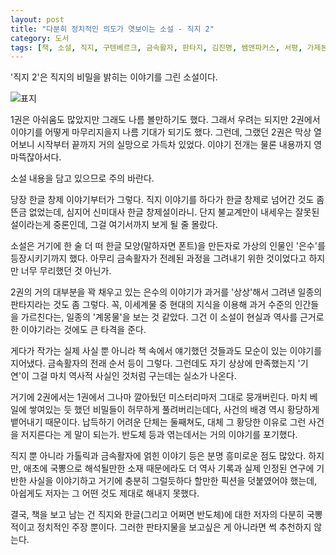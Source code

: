 ```yaml
---
layout: post
title: "다분히 정치적인 의도가 엿보이는 소설 - 직지 2"
category: 도서
tags: [책, 소설, 직지, 구텐베르크, 금속활자, 판타지, 김진명, 쌤앤파커스, 서평, 가제본, 까는리뷰]
---
```


'직지 2'은
직지의 비밀을 밝히는 이야기를 그린 소설이다.

![표지](https://lh3.googleusercontent.com/Qup8gS2m8EXjzTfzXSmj2knTzXz2BEAquYNpTypeCdMJ_zM6NcK0WDngbPRUPAmqbNFzJlfcGBvpmQ=s480)

1권은 아쉬움도 많았지만 그래도 나름 볼만하기도 했다.
그래서 우려는 되지만 2권에서 이야기를 어떻게 마무리지을지 나름 기대가 되기도 했다.
그런데, 그랬던 2권은 막상 열어보니 시작부터 끝까지 거의 실망으로 가득차 있었다.
이야기 전개는 물론 내용까지 영 마뜩잖아서다.



<div class="im im-warning">
소설 내용을 담고 있으므로 주의 바란다.
</div>



당장 한글 창제 이야기부터가 그렇다.
직지 이야기를 하다가 한글 창제로 넘어간 것도 좀 뜬금 없었는데,
심지어 신미대사 한글 창제설이라니.
단지 불교계만이 내세우는 잘못된 설이라는게 중론인데,
그걸 여기서까지 보게 될 줄 몰랐다.

소설은 거기에 한 술 더 떠
한글 모양(말하자면 폰트)을 만든자로
가상의 인물인 '은수'를 등장시키기까지 했다.
아무리 금속활자가 전례된 과정을 그려내기 위한 것이었다고 하지만
너무 무리했던 것 아닌가.

2권의 거의 대부분을 꽉 채우고 있는 은수의 이야기가
과거를 '상상'해서 그려낸 일종의 판타지라는 것도 좀 그렇다.
꼭, 이세계물 중 현대의 지식을 이용해 과거 수준의 인간들을 가르친다는,
일종의 '계몽물'을 보는 것 같았다.
그건 이 소설이 현실과 역사를 근거로 한 이야기라는 것에도 큰 타격을 준다.

게다가 작가는 실제 사실 뿐 아니라 책 속에서 얘기했던 것들과도 모순이 있는 이야기를 지어냈다.
금속활자의 전래 순서 등이 그렇다.
그런데도 자기 상상에 만족했는지 '기연'이 그걸 마치 역사적 사실인 것처럼 구는데는 실소가 나온다.

거기에 2권에서는 1권에서 그나마 깔아뒀던 미스터리마저 그대로 뭉개버린다.
마치 베일에 쌓여있는 듯 했던 비밀들이 허무하게 풀려버리는데다,
사건의 배경 역시 황당하게 뱉어내기 때문이다.
납득하기 어려운 단체는 둘째쳐도,
대체 그 황당한 이유로 그런 사건을 저지른다는 게 말이 되는가.
반도체 등과 엮는데서는 거의 이야기를 포기했다.

직지 뿐 아니라 가톨릭과 금속활자에 얽힌 이야기 등은
분명 흥미로운 점도 많았다.
하지만, 애초에 국뽕으로 해석될만한 소재 때문에라도
더 역사 기록과 실제 인정된 연구에 기반한 사실을 이야기하고
거기에 충분히 그럴듯하다 할만한 픽션을 덧붙였어야 했는데,
아쉽게도 저자는 그 어떤 것도 제대로 해내지 못했다.

결국, 책을 보고 남는 건
직지와 한글(그리고 어쩌면 반도체)에 대한 저자의 다분히 국뽕적이고 정치적인 주장 뿐이다.
그러한 판타지물을 보고싶은 게 아니라면 썩 추천하지 않는다.
